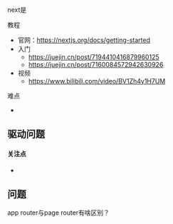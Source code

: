 next是

教程

- 官网：https://nextjs.org/docs/getting-started
- 入门
  - https://juejin.cn/post/7194410416879960125
  - https://juejin.cn/post/7160084572942630926
- 视频
  - https://www.bilibili.com/video/BV1Zh4y1H7UM


难点

- 



## 驱动问题

#### 关注点

- 





## 问题



app router与page router有啥区别？

